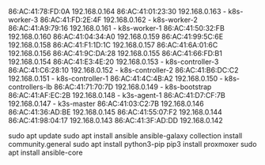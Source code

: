 86:AC:41:78:FD:0A 192.168.0.164
86:AC:41:01:23:30 192.168.0.163 - k8s-worker-3
86:AC:41:FD:2E:4F 192.168.0.162 - k8s-worker-2
86:AC:41:A9:79:16 192.168.0.161 - k8s-worker-1
86:AC:41:50:32:FB 192.168.0.160
86:AC:41:04:34:A0 192.168.0.159
86:AC:41:99:5C:6E 192.168.0.158
86:AC:41:F1:1D:1C 192.168.0.157
86:AC:41:6A:01:6C 192.168.0.156
86:AC:41:9C:DA:28 192.168.0.155
86:AC:41:66:FD:B1 192.168.0.154
86:AC:41:E3:4E:20 192.168.0.153 - k8s-controller-3
86:AC:41:C6:28:10 192.168.0.152 - k8s-controller-2
86:AC:41:B6:DC:C2 192.168.0.151 - k8s-controller-1
86:AC:41:4C:4B:A2 192.168.0.150 - k8s-controllers-lb
86:AC:41:71:70:7D 192.168.0.149 - k8s-bootstrap
86:AC:41:AF:EC:2B 192.168.0.148 - k3s-agent-1
86:AC:41:D7:CF:7B 192.168.0.147 - k3s-master
86:AC:41:03:C2:7B 192.168.0.146
86:AC:41:36:AD:BE 192.168.0.145
86:AC:41:55:07:F2 192.168.0.144
86:AC:41:98:04:17 192.168.0.143
86:AC:41:3F:AD:DD 192.168.0.142

sudo apt update
sudo apt install ansible
ansible-galaxy collection install community.general
sudo apt install python3-pip
pip3 install proxmoxer
sudo apt install ansible-core